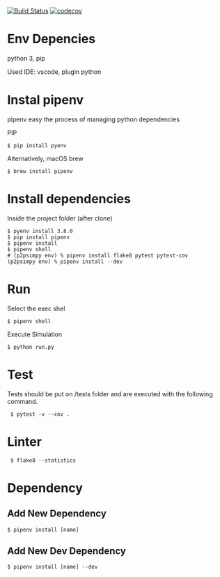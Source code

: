 [![Build Status](https://travis-ci.org/lesunb/p2psimpy.svg?branch=master)](https://travis-ci.org/lesunb/p2psimpy)
[![codecov](https://codecov.io/gh/lesunb/p2psimpy/branch/master/graph/badge.svg)](https://codecov.io/gh/lesunb/p2psimpy)

Env Depencies
=============
python 3, pip

Used IDE: vscode, plugin python

Instal pipenv
============= 

pipenv easy the process of managing python dependencies

PIP
```console
$ pip install pyenv
```

Alternatively, macOS brew
```console
$ brew install pipenv 
```


Install dependencies
====================

Inside the project folder (after clone)

```console
$ pyenv install 3.8.0
$ pip install pipenv
$ pipenv install
$ pipenv shell
# (p2psimpy env) % pipenv install flake8 pytest pytest-cov
(p2psimpy env) % pipenv install --dev
```

Run
===

Select the exec shel 

```console
$ pipenv shell
```

Execute Simulation

```console
$ python run.py
```

Test
====

Tests should be put on /tests folder and are executed with the following command.

```console
 $ pytest -v --cov .
```

Linter
======

```console
 $ flake8 --statistics
```

Dependency
==========

Add New Dependency
------------------

```console
$ pipenv install [name]
```

Add New Dev Dependency
----------------------

```console
$ pipenv install [name] --dev
```

